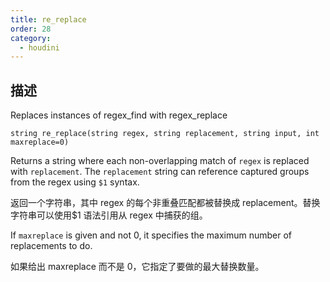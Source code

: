 ```yaml
---
title: re_replace
order: 28
category:
  - houdini
---
```

    
## 描述

Replaces instances of regex_find with regex_replace

`string re_replace(string regex, string replacement, string input, int maxreplace=0)`

Returns a string where each non-overlapping match of `regex` is replaced with
`replacement`. The `replacement` string can reference captured groups from the
regex using `$1` syntax.

返回一个字符串，其中 regex 的每个非重叠匹配都被替换成 replacement。替换字符串可以使用$1 语法引用从 regex 中捕获的组。

If `maxreplace` is given and not 0, it specifies the maximum number of
replacements to do.

如果给出 maxreplace 而不是 0，它指定了要做的最大替换数量。
